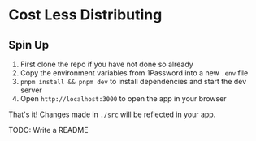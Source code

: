 # Cost Less Distributing

## Spin Up

1. First clone the repo if you have not done so already
2. Copy the environment variables from 1Password into a new `.env` file
3. `pnpm install && pnpm dev` to install dependencies and start the dev server
4. Open `http://localhost:3000` to open the app in your browser

That's it! Changes made in `./src` will be reflected in your app.

TODO: Write a README
